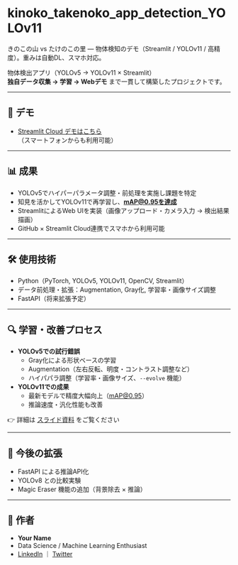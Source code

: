 # kinoko_takenoko_app_detection_YOLOv11
きのこの山 vs たけのこの里 — 物体検知のデモ（Streamlit / YOLOv11 / 高精度）。重みは自動DL、スマホ対応。

物体検出アプリ（YOLOv5 → YOLOv11 × Streamlit）  
**独自データ収集 → 学習 → Webデモ** まで一貫して構築したプロジェクトです。

---

## 🚀 デモ
- [Streamlit Cloud デモはこちら](https://your-app.streamlit.app)  
  （スマートフォンからも利用可能）

---

## 📊 成果
- YOLOv5でハイパーパラメータ調整・前処理を実施し課題を特定  
- 知見を活かしてYOLOv11で再学習し、**mAP@0.95を達成**  
- StreamlitによるWeb UIを実装（画像アップロード・カメラ入力 → 検出結果描画）  
- GitHub × Streamlit Cloud連携でスマホから利用可能

---

## 🛠️ 使用技術
- Python（PyTorch, YOLOv5, YOLOv11, OpenCV, Streamlit）
- データ前処理・拡張：Augmentation, Gray化, 学習率・画像サイズ調整
- FastAPI（将来拡張予定）

---
## 🔍 学習・改善プロセス
- **YOLOv5での試行錯誤**  
  - Gray化による形状ベースの学習  
  - Augmentation（左右反転、明度・コントラスト調整など）  
  - ハイパパラ調整（学習率・画像サイズ、`--evolve` 機能）  
- **YOLOv11での成果**  
  - 最新モデルで精度大幅向上（mAP@0.95）  
  - 推論速度・汎化性能も改善  

👉 詳細は [スライド資料](./slides/kinoko-takenoko-process.pdf) をご覧ください

---

## 📌 今後の拡張
- FastAPI による推論API化  
- YOLOv8 との比較実験  
- Magic Eraser 機能の追加（背景除去 × 推論）

---

## 📝 作者
- **Your Name**  
- Data Science / Machine Learning Enthusiast  
- [LinkedIn](https://linkedin.com/in/xxxx) ｜ [Twitter](https://twitter.com/xxxx)


